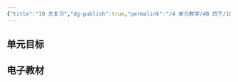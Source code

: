 ```yaml
---
{"title":"10 总复习","dg-publish":true,"permalink":"/4 单元教学/4B 四下/10 总复习/","dgPassFrontmatter":true,"noteIcon":""}
---
```



## 单元目标


## 电子教材


